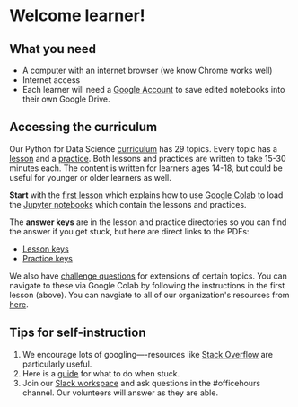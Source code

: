 # Welcome learner!

## What you need
- A computer with an internet browser (we know Chrome works well)  
- Internet access  
-  Each learner will need a [Google Account](https://support.google.com/accounts/answer/27441?hl=en) to save edited notebooks into their own Google Drive.  

## Accessing the curriculum
Our Python for Data Science [curriculum](https://github.com/GWC-DCMB/ClubCurriculum) has 29 topics. Every topic has a [lesson](https://github.com/GWC-DCMB/ClubCurriculum/tree/master/Lessons) and a [practice](https://github.com/GWC-DCMB/ClubCurriculum/tree/master/Practices). Both lessons and practices are written to take 15-30 minutes each. The content is written for learners ages 14-18, but could be useful for younger or older learners as well.

**Start** with the [first lesson](https://github.com/GWC-DCMB/ClubCurriculum/blob/master/Lessons/Lesson01_Jupyter-Setup.md) which explains how to use [Google Colab](https://colab.research.google.com) to load the [Jupyter notebooks](https://jupyter.org) which contain the lessons and practices.

 The **answer keys** are in the lesson and practice directories so you can find the answer if you get stuck, but here are direct links to the PDFs: 
- [Lesson keys](https://github.com/GWC-DCMB/ClubCurriculum/tree/master/Lessons/_Keys/pdf)
- [Practice keys](https://github.com/GWC-DCMB/ClubCurriculum/tree/master/Practices/_Keys/pdf)

We also have [challenge questions](https://github.com/GWC-DCMB/challengeQuestions/tree/master/questions) for extensions of certain topics. You can navigate to these via Google Colab by following the instructions in the first lesson (above). You can navgiate  to all of our organization's resources from [here](https://github.com/GWC-DCMB/GWC-DCMB). 

## Tips for self-instruction
1. We encourage lots of googling—-resources like [Stack Overflow](https://stackoverflow.com) are particularly useful.  
2. Here is a [guide](https://github.com/GWC-DCMB/GWC-DCMB/blob/master/troubleshooting-checklist.md) for what to do when stuck.  
3. Join our [Slack workspace](https://join.slack.com/t/dcmbgirlswhocode/shared_invite/zt-cl70c3pu-l61UdX4p~NwFtu0fMRim2g) and ask questions in the #officehours channel. Our volunteers will answer as they are able.  




